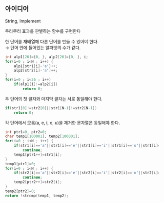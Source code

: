 ## 아이디어
String, Implement  

두라무리 효과를 판별하는 함수를 구현한다  

한 단어를 재배열해 다른 단어를 만들 수 있어야 한다.  
 → 단어 안에 들어있는 알파벳의 수가 같다.
```c
int alp1[26]={0, }, alp2[26]={0, }, i;
for(i=0 ; i<N ; i++) {
	alp1[str1[i]-'a']++;
	alp2[str2[i]-'a']++;
}
for(i=0 ; i<26 ; i++)
	if(alp1[i]!=alp2[i])
		return 0;
```
두 단어의 첫 글자와 마지막 글자는 서로 동일해야 한다.
```c
if(str1[0]!=str2[0]||str1[N-1]!=str2[N-1])
	return 0;
```
각 단어에서 모음(a, e, i, o, u)을 제거한 문자열은 동일해야 한다.
```c
int ptr1=0, ptr2=0;
char temp1[100001], temp2[100001];
for(i=0 ; i<N ; i++) {
	if(str1[i]=='a'||str1[i]=='e'||str1[i]=='i'||str1[i]=='o'||str1[i]=='u')
		continue;
	temp1[ptr1++]=str1[i];
}
temp1[ptr1]=0;
for(i=0 ; i<N ; i++) {
	if(str2[i]=='a'||str2[i]=='e'||str2[i]=='i'||str2[i]=='o'||str2[i]=='u')
		continue;
	temp2[ptr2++]=str2[i];
}
temp2[ptr2]=0;
return !strcmp(temp1, temp2);
```